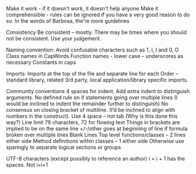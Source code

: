 Make it work - if it doesn't work, it doesn't help anyone
Make it comprehensible - rules can be ignored if you have a very good reason to do so. In the words of Barbosa, the're more guidelines

Consistency
Be consistent – mostly. There may be times where you should not be consistent. Use your judgement.

Naming convention:
	Avoid confusable characters such as 1, l, I and 0, O
	Class names in CapWords
	Function names - lower case – underscores as necessary
	Constants in caps

Imports:
Imports at the top of the file and separate line for each
	Order – standard library, related 3rd party, local application/library specific imports.

Community conventions
4 spaces for indent. Add extra indent to distinguish arguments. 
No defined rule on if statements going over multiple lines (I would be inclined to indent the remainder further to distinguish)
No consensus on closing bracket of multiline. (I’d be inclined to align with numbers in the construct). 
Use 4 space – not tab (Why is this done this way?) 
Line limit 79 characters, 72 for flowing text
Things in brackets are implied to be on the same line
+/-/other goes at beginning of line if formula broken over multiple lines
Blank Lines
		Top level functions/classes – 2 lines either side 
		Method definitions within classes – 1 either side
		Otherwise use sparingly to separate logical sections or groups

UTF-8 characters (except possibly to reference an author)
i = i + 1 has the spaces. Not i=i+1
